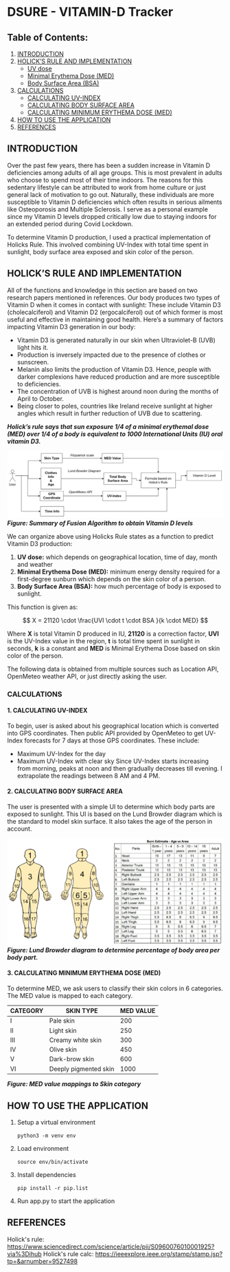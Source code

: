 # DSURE - VITAMIN-D Tracker

## Table of Contents:
1. [INTRODUCTION](#introduction)
2. [HOLICK’S RULE AND IMPLEMENTATION](#holicks-rule-and-implementation)
    - [UV dose](#uv-dose)
    - [Minimal Erythema Dose (MED)](#minimal-erythema-dose-med)
    - [Body Surface Area (BSA)](#body-surface-area-bsa)
3. [CALCULATIONS](#calculations)
    - [CALCULATING UV-INDEX](#calculating-uv-index)
    - [CALCULATING BODY SURFACE AREA](#calculating-body-surface-area)
    - [CALCULATING MINIMUM ERYTHEMA DOSE (MED)](#calculating-minimum-erythema-dose-med)
4. [HOW TO USE THE APPLICATION](#how-to-use-the-application)
5. [REFERENCES](#references)

## INTRODUCTION
Over the past few years, there has been a sudden increase in Vitamin D deficiencies among adults of all age groups. This 
is most prevalent in adults who choose to spend most of their time indoors. The reasons for this sedentary lifestyle can 
be attributed to work from home culture or just general lack of motivation to go out. Naturally, these individuals are more 
susceptible to Vitamin D deficiencies which often results in serious ailments like Osteoporosis and Multiple Sclerosis. I 
serve as a personal example since my Vitamin D levels dropped critically low due to staying indoors for an extended period 
during Covid Lockdown.

To determine Vitamin D production, I used a practical implementation of Holicks Rule. This involved combining UV-Index 
with total time spent in sunlight, body surface area exposed and skin color of the person.

## HOLICK’S RULE AND IMPLEMENTATION
All of the functions and knowledge in this section are based on two research papers mentioned in references.
Our body produces two types of Vitamin D when it comes in contact with sunlight: These include Vitamin D3 
(cholecalciferol) and Vitamin D2 (ergocalciferol) out of which former is most useful and effective in maintaining good 
health.
Here’s a summary of factors impacting Vitamin D3 generation in our body:
- Vitamin D3 is generated naturally in our skin when Ultraviolet-B (UVB) light hits it.
- Production is inversely impacted due to the presence of clothes or sunscreen.
- Melanin also limits the production of Vitamin D3. Hence, people with darker complexions have reduced 
production and are more susceptible to deficiencies.
- The concentration of UVB is highest around noon during the months of April to October.
- Being closer to poles, countries like Ireland receive sunlight at higher angles which result in further reduction of 
UVB due to scattering.

***Holick’s rule says that sun exposure 1/4 of a minimal erythemal dose (MED) over 1/4 of a body is equivalent to 1000 
International Units (IU) oral vitamin D3.***

![Architecture](img/architecture.png)
***Figure: Summary of Fusion Algorithm to obtain Vitamin D levels***

We can organize above using Holicks Rule states as a function to predict Vitamin D3 production:
1. **UV dose:** which depends on geographical location, time of day, month and weather
2. **Minimal Erythema Dose (MED):** minimum energy density required for a first-degree sunburn which depends on 
the skin color of a person.
3. **Body Surface Area (BSA):** how much percentage of body is exposed to sunlight.

This function is given as:

$$  
X = 21120 \cdot \frac{UVI \cdot t \cdot BSA  }{k \cdot MED}
$$

Where **X** is total Vitamin D produced in IU, **21120** is a correction factor, **UVI** is the UV-Index value in the region, **t** is total 
time spent in sunlight in seconds, **k** is a constant and **MED** is Minimal Erythema Dose based on skin color of the person.

The following data is obtained from multiple sources such as Location API, OpenMeteo weather API, or just directly asking 
the user.

### CALCULATIONS

#### 1. CALCULATING UV-INDEX
To begin, user is asked about his geographical location which is converted into GPS coordinates.
Then public API provided by OpenMeteo to get UV-Index forecasts for 7 days at those GPS coordinates. These include:
- Maximum UV-Index for the day
- Maximum UV-Index with clear sky
Since UV-Index starts increasing from morning, peaks at noon and then gradually decreases till evening. I extrapolate the 
readings between 8 AM and 4 PM.

#### 2. CALCULATING BODY SURFACE AREA
The user is presented with a simple UI to determine which body parts are exposed to sunlight. This UI is based on the Lund 
Browder diagram which is the standard to model skin surface. It also takes the age of the person in account.

![Lund Bowder mappings](img/lund_bowder.png)
***Figure: Lund Browder diagram to determine percentage of body area per body part.***

#### 3. CALCULATING MINIMUM ERYTHEMA DOSE (MED)
To determine MED, we ask users to classify their skin colors in 6 categories. The MED value is mapped to each category.

| CATEGORY | SKIN                   TYPE | MED  VALUE |
|----------|-----------------------------|------------|
| I        | Pale            skin        | 200        |
| II       | Light  skin                 | 250        |
| III      | Creamy white skin           | 300        |
| IV       | Olive skin                  | 450        |
| V        | Dark-brow skin              | 600        |
| VI       | Deeply pigmented skin       | 1000       |

***Figure: MED value mappings to Skin category***

## HOW TO USE THE APPLICATION
1. Setup a virtual environment
    ```
    python3 -m venv env
    ```
2. Load environment
   ```
   source env/bin/activate
   ```
3. Install dependencies
    ```
    pip install -r pip.list
    ```
4. Run app.py to start the application

## REFERENCES
Holick's rule: https://www.sciencedirect.com/science/article/pii/S0960076010001925?via%3Dihub
Holick's rule calc: https://ieeexplore.ieee.org/stamp/stamp.jsp?tp=&arnumber=9527498